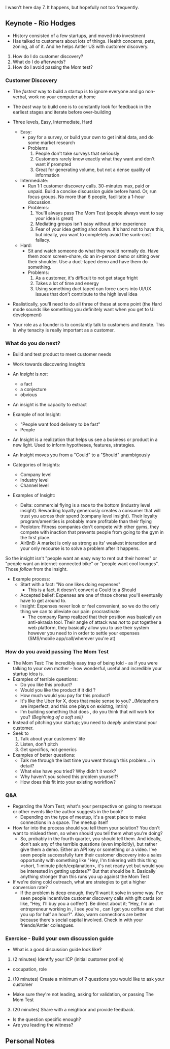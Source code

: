 I wasn't here day 7. It happens, but hopefully not too frequently.

## Keynote - Rio Hodges

- History consisted of a few startups, and moved into investment
- Has talked to customers about lots of things. Health concerns, pets, zoning, all of it. And he helps Antler US with customer discovery.

1. How do I do customer discovery?
2. What do I do afterwards?
3. How do I avoid passing the Mom test?

### Customer Discovery

- The _fastest_ way to build a startup is to ignore everyone and go non-verbal, work no your computer at home
- The _best_ way to build one is to constantly look for feedback in the earliest stages and iterate before over-building
- Three levels, Easy, Intermediate, Hard
  - Easy: 
    - pay for a survey, or build your own to get initial data, and do some market research
	- Problems
	  1. People don't take surveys that seriously
	  2. Customers rarely know exactly what they want and don't want if prompted
	  3. Great for generating volume, but not a dense quality of information
  - Intermediate:
    - Run 1:1 customer discovery calls. 30-minutes max, paid or unpaid. Build a concise discussion guide before hand. Or, run focus groups. No more than 6 people, facilitate a 1-hour discussion.
	- Problems:
	  1. You'll always pass The Mom Test (people always want to say your idea is great)
	  2. Mediating groups isn't easy without prior experience
	  3. Fear of your idea getting shot down. It's hard not to have this, but ideally, you want to completely avoid the sunk-cost fallacy.
  - Hard:
    - Sit and watch someone do what they would normally do. Have them zoom screen-share, do an in-person demo or sitting over their shoulder. Use a duct-taped demo and have them do something.
	- Problems:
	  1. As a customer, it's difficult to not get stage fright
	  2. Takes a lot of time and energy
	  3. Using something duct taped can force users into UI/UX issues that don't contribute to the high level idea
	  
- Realistically, you'll need to do all three of these at some point (the Hard mode sounds like something you definitely want when you get to UI development)
- Your role as a founder is to constantly talk to customers and iterate. This is why tenacity is really important as a customer. 


### What do you do next?

- Build and test product to meet customer needs
- Work towards discovering _Insights_
- An _Insight_ is _not_:
  - a fact
  - a conjecture
  - obvious
- An insight is the capacity to extract 

- Example of not Insight:
  - "People want food delivery to be fast"
  - People
  
- An Insight is a realization that helps us see a business or product in a new light. Used to inform hypotheses, features, strategies.
- An Insight moves you from a "Could" to a "Should" unambigously
- Categories of Insights:
  - Company level
  - Industry level
  - Channel level
  

- Examples of Insight:
  - Delta: commercial flying is a race to the bottom (industry level insight). Rewarding loyalty generously creates a consumer that will trust you across their spend (company level insight). Their loyalty program/amenities is probably more profitable than their flying
  - Peoloton: Fitness companies don't compete with other gyms, they compete with inaction that prevents people from going to the gym in the first place.
  - AirBnB: A market is only as strong as its' weakest interaction and your only recourse is to solve a problem after it happens.
  
So the insight isn't "people want an easy way to rent out their homes" or "people want an internet-connected bike" or "people want cool lounges". Those _follow_ from the insight.


- Example process:
  - Start with a fact: "No one likes doing expenses"
    - This is a fact, it doesn't convert a Could to a Should
  - Accepted belief: Expenses are one of thsoe chores you'll eventually have to get around to.
  - Insight: Expenses never look or feel convenient, so we do the only thing we can to alleviate our pain: procrastinate
    - The company Ramp realized that their position was basically an anti-akrasia tool. Their angle of attack was _not_ to put together a web platform, they basically allow you to use their system however you need to in order to settle your expenses (SMS/mobile app/call/wherever you're at)

### How do you avoid passing The Mom Test

- The Mom Test: The incredibly easy trap of being told - as if you were talking to your own mother - how wonderful, useful and incredible your startup idea is.
- Examples of terrible questions:
  - Do you like this product?
  - Would you like the product if it did <insert features>?
  - How much would you pay for this product?
  - It's like the Uber for X, does that make sense to you? _(Metaphors are imperfect, and this one plays on exisitng, intrin)
  - I'm building something that does <thing company does>, do you think that will work for you? _(Beginning of a soft sell)_
- Instead of pitching your startup; you need to _deeply_ understand your customer.
- Seek to
  1. Talk about your customers' life
  2. Listen, don't pitch
  3. Get specifics, not generics
- Examples of better questions:
  - Talk me through the last time you went through this problem... in detail?
  - What else have you tried? Why didn't it work?
  - Why haven't you solved this problem yourself?
  - How does this fit into your existing workflow?

### Q&A

- Regarding the Mom Test; what's your perspective on going to meetups or other events like the author suggests in the book?
  - Depending on the type of meetup, it's a great place to make connections in a space. The meetup itself
- How far into the process should you tell them your solution? You don't want to mislead them, so when should you tell them what you're doing?
  - So, probably in the fourth quarter, you should tell them. And ideally, don't ask any of the terrible questions (even implicitly), but rather give them a demo. Either an API key or something or a video. I've seen people successfully turn their customer discovery into a sales opportunity with something like "Hey, I'm tinkering with this thing <short, 1-minute pitch/explanation>, it's not ready yet but would you be interested in getting updates?" But that should be it. Basically anything stronger than this runs you up against the Mom Test
- If we're doing cold outreach, what are strategies to get a higher conversion rate?
  - If the problem is deep enough, they'll want it solve in some way. I've seen people incentivize customer discovery calls with gift cards (or like, "Hey, I'll buy you a coffee"). Be direct about it; "Hey, I'm an entrepreneur working in <this space>, I see you're <someone associated with space>, can I get you coffee and chat you up for half an hour?". Also, warm connections are better because there's social capital involved. Check in with your friends/Antler colleagues.

### Exercise - Build your own discussion guide

- What is a good discussion guide look like?

1. (2 minutes) Identify your ICP (initial customer proflie)
  - occupation, role
2. (10 minutes) Create a minimum of 7 questions you would like to ask your customer
  - Make sure they're not leading, asking for validation, or passing The Mom Test
3. (20 minutes) Share with a neighbor and provide feedback.
  - Is the question specific enough?
  - Are you leading the witness?



## Personal Notes
